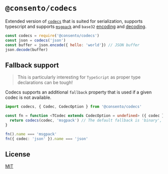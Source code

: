 # `@consento/codecs`

Extended version of [`codecs`](https://github.com/mafintosh/codecs) that is suited for serialization, supports typescript
and supports [`msgpack`](https://github.com/msgpack/msgpack-javascript) and `base32` [encoding][b32enc] and [decoding][b32dec].

[b32enc]: https://github.com/LinusU/base32-encode
[b32dec]: https://github.com/LinusU/base32-decode

```js
const codecs = require('@consento/codecs')
const json = codecs('json')
const buffer = json.encode({ hello: 'world'}) // JSON buffer
json.decode(buffer)
```

## Fallback support

> This is particularly interesting for `TypeScript` as proper type declarations can be tough!

Codecs supports an additional `fallback` property that is used if a given codec is not available.

```typescript
import codecs, { Codec, CodecOption } from '@consento/codecs'

const fn = function <TCodec extends CodecOption = undefined> ({ codec }: { codec?: TCodec } = {}): Codec<TCodec, 'msgpack'> {
  return codecs(codec, 'msgpack') // The default fallback is 'binary', here we change it to 'msgpack'
}

fn().name === 'msgpack'
fn({ codec: 'json' }).name === 'json'
```

## License

[MIT](./LICENSE)
